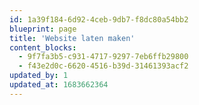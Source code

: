 ```yaml
---
id: 1a39f184-6d92-4ceb-9db7-f8dc80a54bb2
blueprint: page
title: 'Website laten maken'
content_blocks:
  - 9f7fa3b5-c931-4717-9297-7eb6ffb29800
  - f43e2d0c-6620-4516-b39d-31461393acf2
updated_by: 1
updated_at: 1683662364
---
```

